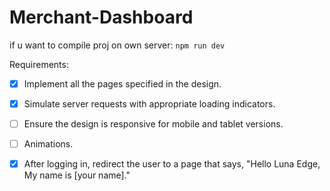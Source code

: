 # Merchant-Dashboard

if u want to compile proj on own server: 
```npm run dev```

Requirements:
- [x] Implement all the pages specified in the design.
- [x] Simulate server requests with appropriate loading indicators.
- [ ] Ensure the design is responsive for mobile and tablet versions.
- [ ] Animations.
- [x] After logging in, redirect the user to a page that says, "Hello Luna Edge, My name is [your name]."


